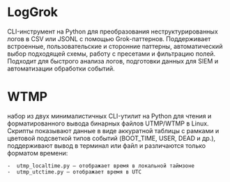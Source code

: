 #  LogGrok
  CLI-инструмент на Python для преобразования неструктурированных логов в CSV или JSONL с помощью Grok-паттернов.
  Поддерживает встроенные, пользовательские и сторонние паттерны, автоматический выбор подходящей схемы, работу с пресетами и фильтрацию полей.
  Подходит для быстрого анализа логов, подготовки данных для SIEM и автоматизации обработки событий.

#  WTMP
  набор из двух минималистичных CLI-утилит на Python для чтения и форматированного вывода бинарных файлов UTMP/WTMP в Linux.
  Скрипты показывают данные в виде аккуратной таблицы с рамками и цветовой подсветкой типов событий (BOOT_TIME, USER, DEAD и др.), поддерживают вывод в терминал или файл и различаются только форматом времени:

    -  utmp_localtime.py — отображает время в локальной таймзоне
    -  utmp_utctime.py — отображает время в UTC
